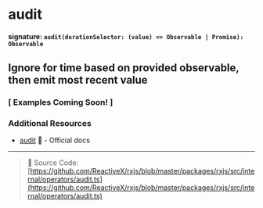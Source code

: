 # audit

#### signature: `audit(durationSelector: (value) => Observable | Promise): Observable`

## Ignore for time based on provided observable, then emit most recent value

### [ Examples Coming Soon! ]

### Additional Resources

* [audit](https://rxjs.dev/api/operators/audit) 📰 - Official docs

---

> 📁 Source Code:
> [https://github.com/ReactiveX/rxjs/blob/master/packages/rxjs/src/internal/operators/audit.ts](https://github.com/ReactiveX/rxjs/blob/master/packages/rxjs/src/internal/operators/audit.ts)
